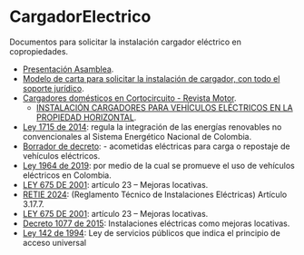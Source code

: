 # CargadorElectrico
Documentos para solicitar la instalación cargador eléctrico en copropiedades.

* [Presentación Asamblea](https://github.com/angoca/CargadorElectrico/blob/main/Instalacio%CC%81nCargador.pdf).
* [Modelo de carta para solicitar la instalación de cargador, con todo el soporte jurídico](https://github.com/angoca/CargadorElectrico/blob/main/Modelo%20Carta%20Propiedad%20PH%20Versio%CC%81n%202.pdf).
* [Cargadores domésticos en Cortocircuito - Revista Motor](https://www.motor.com.co/industria/Cargadores-domesticos-en-cortocircuito-20220722-0009.html).
  * [INSTALACIÓN CARGADORES PARA VEHÍCULOS ELÉCTRICOS EN LA PROPIEDAD HORIZONTAL](https://copropiedades.com.co/instalacion-cargadores-para-vehiculos-electricos-en-la-propiedad-horizontal/).
* [Ley 1715 de 2014](https://www.minambiente.gov.co/wp-content/uploads/2021/06/ley-1964-2019.pdf): regula la integración de las energías renovables no convencionales al Sistema Energético Nacional de Colombia.
* [Borrador de decreto](https://acrobat.adobe.com/id/urn:aaid:sc:VA6C2:ecf86f08-317d-4a24-a57e-7e762bbc2f9c): - acometidas eléctricas para carga o repostaje de vehículos eléctricos.
* [Ley 1964 de 2019](https://github.com/user-attachments/assets/af0e606b-ca36-413a-b171-0a1b201e3ea4): por medio de la cual se promueve el uso de vehículos eléctricos en Colombia.
* [LEY 675 DE 2001](https://www.alcaldiabogota.gov.co/sisjur/normas/Norma1.jsp?i=4162): artículo 23 – Mejoras locativas.
* [RETIE 2024](https://www.minenergia.gov.co/documents/11566/4._Libro_3_-_Instalaciones.pdf): (Reglamento Técnico de Instalaciones Eléctricas) Artículo 3.17.7.
* [LEY 675 DE 2001](https://www.alcaldiabogota.gov.co/sisjur/normas/Norma1.jsp?i=4162): artículo 23 – Mejoras locativas.
* [Decreto 1077 de 2015](https://www.funcionpublica.gov.co/eva/gestornormativo/norma.php?i=77216): Instalaciones eléctricas como mejoras locativas.
* [Ley 142 de 1994](https://www.funcionpublica.gov.co/eva/gestornormativo/norma.php?i=2752): Ley de servicios públicos que indica el principio de acceso universal











